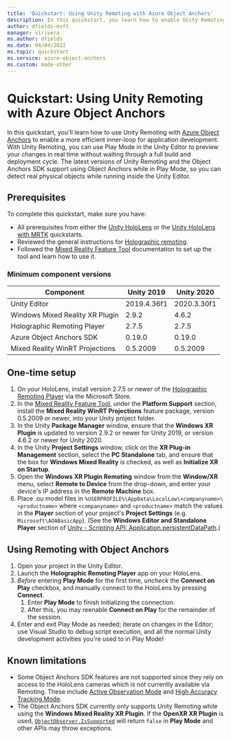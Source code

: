 ```yaml
---
title: 'Quickstart: Using Unity Remoting with Azure Object Anchors'
description: In this quickstart, you learn how to enable Unity Remoting in a project that uses Object Anchors.
author: dfields-msft
manager: virivera
ms.author: dfields
ms.date: 04/04/2022
ms.topic: quickstart
ms.service: azure-object-anchors
ms.custom: mode-other
---
```

# Quickstart: Using Unity Remoting with Azure Object Anchors
In this quickstart, you'll learn how to use Unity Remoting with [Azure Object Anchors](../overview.md) to enable a more efficient
inner-loop for application development. With Unity Remoting, you can use Play Mode in the Unity Editor to preview your
changes in real time without waiting through a full build and deployment cycle. The latest versions of Unity Remoting
and the Object Anchors SDK support using Object Anchors while in Play Mode, so you can detect real physical objects
while running inside the Unity Editor.

## Prerequisites
To complete this quickstart, make sure you have:
* All prerequisites from either the [Unity HoloLens](get-started-unity-hololens.md) or the [Unity HoloLens with MRTK](get-started-unity-hololens-mrtk.md) quickstarts.
* Reviewed the general instructions for <a href="/windows/mixed-reality/develop/native/holographic-remoting-overview">Holographic remoting</a>.
* Followed the <a href="/windows/mixed-reality/develop/unity/welcome-to-mr-feature-tool" target="_blank">Mixed Reality Feature Tool</a> documentation to set up the tool and learn how to use it.

### Minimum component versions

|Component                       |Unity 2019   |Unity 2020   |
|--------------------------------|-------------|-------------|
|Unity Editor                    | 2019.4.36f1 | 2020.3.30f1 |
|Windows Mixed Reality XR Plugin | 2.9.2       | 4.6.2       |
|Holographic Remoting Player     | 2.7.5       | 2.7.5       |
|Azure Object Anchors SDK        | 0.19.0      | 0.19.0      |
|Mixed Reality WinRT Projections | 0.5.2009    | 0.5.2009    |

## One-time setup
1. On your HoloLens, install version 2.7.5 or newer of the [Holographic Remoting Player](https://www.microsoft.com/en-us/p/holographic-remoting-player/9nblggh4sv40) via the Microsoft Store.
1. In the <a href="/windows/mixed-reality/develop/unity/welcome-to-mr-feature-tool" target="_blank">Mixed Reality Feature Tool</a>, under the **Platform Support** section, install the **Mixed Reality WinRT Projections** feature package, version 0.5.2009 or newer, into your Unity project folder.
1. In the Unity **Package Manager** window, ensure that the **Windows XR Plugin** is updated to version 2.9.2 or newer for Unity 2019, or version 4.6.2 or newer for Unity 2020.
1. In the Unity **Project Settings** window, click on the **XR Plug-in Management** section, select the **PC Standalone** tab, and ensure that the box for **Windows Mixed Reality** is checked, as well as **Initialize XR on Startup**.
1. Open the **Windows XR Plugin Remoting** window from the **Window/XR** menu, select **Remote to Device** from the drop-down, and enter your device's IP address in the **Remote Machine** box.
1. Place .ou model files in `%USERPROFILE%\AppData\LocalLow\<companyname>\<productname>` where `<companyname>` and `<productname>` match the values in the **Player** section of your project's **Project Settings** (e.g. `Microsoft\AOABasicApp`). (See the **Windows Editor and Standalone Player** section of [Unity - Scripting API: Application.persistentDataPath](https://docs.unity3d.com/ScriptReference/Application-persistentDataPath.html).)

## Using Remoting with Object Anchors
1. Open your project in the Unity Editor.
1. Launch the **Holographic Remoting Player** app on your HoloLens.
1. *Before* entering **Play Mode** for the first time, *uncheck* the **Connect on Play** checkbox, and manually connect to the HoloLens by pressing **Connect**.
   1. Enter **Play Mode** to finish initializing the connection.
   1. After this, you may reenable **Connect on Play** for the remainder of the session.
1. Enter and exit Play Mode as needed; iterate on changes in the Editor; use Visual Studio to debug script execution, and all the normal Unity development activities you're used to in Play Mode!

## Known limitations
* Some Object Anchors SDK features are not supported since they rely on access to the HoloLens cameras which is not currently available via Remoting. These include <a href="/dotnet/api/microsoft.azure.objectanchors.objectobservationmode">Active Observation Mode</a> and <a href="/dotnet/api/microsoft.azure.objectanchors.objectinstancetrackingmode">High Accuracy Tracking Mode</a>.
* The Object Anchors SDK currently only supports Unity Remoting while using the **Windows Mixed Reality XR Plugin**. If the **OpenXR XR Plugin** is used, <a href="/dotnet/api/microsoft.azure.objectanchors.objectobservationmode">`ObjectObserver.IsSupported`</a> will return `false` in **Play Mode** and other APIs may throw exceptions.